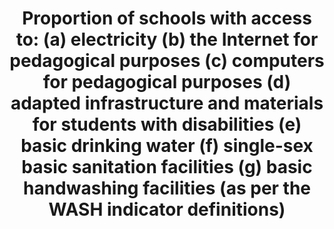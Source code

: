 ---
actual_indicator_available: Percentage of public schools with Internet access for
  student use. Estimated percentage of public schools with basic drinking water, sanitation
  facilities, and hand washing facilities.
actual_indicator_available_description: The National Center for Education Statistics
  has not gathered information on student access to computers at school since 1998
  (98 percent). We are not aware of any data collection NCES has had of the number
  or percentage of schools with basic sanitation facilities. There was a physical
  accommodations survey done in the mid 1970s, but this is no longer at all relevant
  because it was done so long ago and so much progress has been made both with respect
  to school improvement and new regulations. We believe that we do have some schools
  without single-sex bathrooms, primarily because they only have a very small number
  of students or only serve male or only female students. Fundamentally, this block
  of indicators is not policy-relevant for the United States. Rather than reporting
  missing, we are reporting 100 percent which we know is close to the U.S. value and
  reflects the relatively high quality of the education infrastructure in the United
  States.
comments_and_limitations: The values are estimated, but we are quite sure that the
  actual values for all of them approach 100 percent.
data_non_statistical: false
date_metadata_updated: '2017-10-20'
date_of_national_source_publication: April 2009
goal_meta_link: http://unstats.un.org/sdgs/files/metadata-compilation/Metadata-Goal-4.pdf
goal_meta_link_page: 12
graph: longitudinal
graph_status_notes: Posted
graph_title: Percentage of public schools with Internet access for student use. Estimated
  percentage of public schools with basic drinking water, sanitation facilities, and
  hand washing facilities.
graph_type: line
graph_type_description: Line graph
has_metadata: true
indicator: 4.a.1
indicator_definition: The percentage of schools by level of education (primary, lower
  secondary and upper secondary) with access to the given facility or service. Internet
  for pedagogical purposes is defined as Internet that is available for enhancing
  teaching and learning and is accessible by pupils. Internet for pedagogical purposes
  is defined as a worldwide interconnected computer network, which provides pupils
  access to a number of communication services including the World Wide Web and carries
  e-mail, news, entertainment and data files, irrespective of the device used (i.e.
  not assumed to be only via a computer) and thus can also be accessed by mobile telephone,
  tablet, PDA, games machine, digital TV etc.). Access can be via a fixed narrowband,
  fixed broadband, or via mobile network. Basic drinking water is defined as a functional
  drinking water source (MDG 'improved' categories) on or near the premises and water
  points accessible to all users during school hours. Basic sanitation facilities
  are defined as functional sanitation facilities (MDG 'improved' categories) separated
  for males and females on or near the premises. Basic handwashing facilities are
  defined as functional handwashing facilities, soap (or ash) and water available
  to all girls and boys. The component on adapted infrastructure and materials is
  yet to be developed.
indicator_name: 'Proportion of schools with access to: (a) electricity (b) the Internet
  for pedagogical purposes (c) computers for pedagogical purposes (d) adapted infrastructure
  and materials for students with disabilities (e) basic drinking water (f) single-sex
  basic sanitation facilities (g) basic handwashing facilities (as per the WASH indicator
  definitions)'
indicator_variable: pctschools_elec
international_and_national_references: https://nces.ed.gov/surveys/annualreports/
layout: indicator
periodicity: Not applicable
permalink: /4-a-1/
published: true
rationale_interpretation: The indicator measures access in schools to key basic services
  necessary to ensure a safe and effective learning environment for all students.
reporting_status: complete
scheduled_update_by_national_source: None
sdg_goal: 4
source_active_1: true
source_agency_staff_email_1: tom.snyder@ed.gov
source_agency_staff_name_1: Tom Snyder (and J. Park, 10/2017)
source_agency_survey_dataset_1: 'Educational Technology in U.S. Public Schools: Fall
  2008'
source_notes_1: null
source_title_1: null
source_url_1: https://nces.ed.gov/pubsearch/pubsinfo.asp?pubid=2010034
target: Build and upgrade education facilities that are child, disability and gender
  sensitive and provide safe, non-violent, inclusive and effective learning environments
  for all.
target_id: 4.a
time_period: '2015'
title: 'Proportion of schools with access to: (a) electricity (b) the Internet for
  pedagogical purposes (c) computers for pedagogical purposes (d) adapted infrastructure
  and materials for students with disabilities (e) basic drinking water (f) single-sex
  basic sanitation facilities (g) basic handwashing facilities (as per the WASH indicator
  definitions)'
un_custodial_agency: 'UNESCO-UIS (Partnering Agencies: UNICEF, OECD, UNEP)'
un_designated_tier: '2'
unit_of_measure: Percent.
us_method_of_computation: NCES is estimating the percentages of public schools having
  these basic facilities at 100 percent. There was a survey in 2008 that found that
  98 percent of public schools had computers for student use. We believe the percentage
  has increased since that date.
variable_description: null
variable_notes: null
---